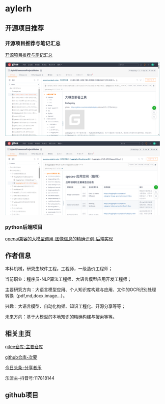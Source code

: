# aylerh
## 开源项目推荐
### 开源项目推荐与笔记汇总
[开源项目推荐与笔记汇总](https://gitee.com/aylerh/awesome-projects-notes)  

![开源项目推荐-概览](
https://raw.githubusercontent.com/AylerH/ImagehostingOnlineUrl/master/image_files/20250517153329362.png)

![软件使用笔记-概览](https://raw.githubusercontent.com/AylerH/ImagehostingOnlineUrl/master/image_files/20250517153442949.png) 

### python后端项目
[openai兼容的大模型调用-图像信息的精确识别-后端实现](https://gitee.com/aylerh/openai-proxy-project)  

## 作者信息
本科机械，研究生软件工程，工程师，一级造价工程师；  

当前职业：程序员-NLP算法工程师、大语言模型应用开发工程师；  

主要研究方向：大语言模型应用、个人知识库构建与应用、文件的OCR识别处理转换（pdf,md,docx,image...）。  

兴趣：大语言模型、自动化构架、知识工程化、开源分享等等；  

未来方向：基于大模型的本地知识的精确构建与搜索等等。

## 相关主页
[gitee仓库-主要仓库](https://gitee.com/aylerh/projects)  

[github仓库-次要](https://github.com/AylerH?tab=repositories)  

[今日头条-分享者乐](https://www.toutiao.com/c/user/token/MS4wLjABAAAApOlpA9AGaulWamwdTJAf72NWkEeWoawdMJnxhcmSQT8/?source=mine_profile&log_from=5e170283a10118_1745978195004&wid=1747451886105)  

乐盟主-抖音号:117818144  


## github项目

